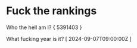 # Fuck the rankings

Who the hell am I?
{ 5391403 }

What fucking year is it?
[ 2024-09-07T09:00:00Z ]
